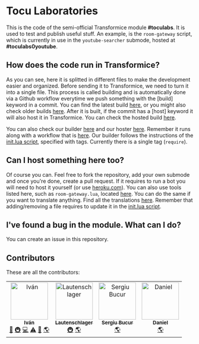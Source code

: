 # Tocu Laboratories

 This is the code of the semi-official Transformice module **#toculabs**. It is used to test and publish useful stuff. An example, is the `room-gateway` script, which is currently in use in the `youtube-searcher` submode, hosted at **#toculabs0youtube**.

## How does the code run in Transformice?
 As you can see, here it is splitted in different files to make the development easier and organized. Before sending it to Transformice, we need to turn it into a single file. This process is called building and is automatically done via a Github workflow everytime we push something with the [build] keyword in a commit. You can find the latest build [here](builds/latest.lua), or you might also check older builds [here](builds). After it is built, if the commit has a [host] keyword it will also host it in Transformice. You can check the hosted build [here](builds/hosted.lua).

 You can also check our builder [here](builder.py) and our hoster [here](hoster.py). Remember it runs along with a workflow that is [here](.github/workflows/build_host.yml). Our builder follows the instructions of the [init.lua script](init.lua), specified with tags. Currently there is a single tag (`require`).

## Can I host something here too?
 Of course you can. Feel free to fork the repository, add your own submode and once you're done, create a pull request. If it requires to run a bot you will need to host it yourself (or use [heroku.com](https://heroku.com/)). You can also use tools listed here, such as `room-gateway.lua`, located [here](youtube-searcher/room-gateway.lua).
 You can do the same if you want to translate anything. Find all the translations [here](translations).
 Remember that adding/removing a file requires to update it in the [init.lua script](init.lua).

## I've found a bug in the module. What can I do?
 You can create an issue in this repository.

## Contributors
 These are all the contributors:

 <table>
  <tr>
    <td align="center"><a href="https://github.com/Tocutoeltuco"><img src="https://avatars2.githubusercontent.com/u/24902450?v=4" width="100px;" alt="Iván"/><br /><sub><b>Iván</b></sub></a><br /><a href="#projectManagement-Tocutoeltuco" title="Project Management">📆</a> <a href="#infra-Tocutoeltuco" title="Infrastructure (Hosting, Build-Tools, etc)">🚇</a> <a href="https://github.com/a801-luadev/toculabs/commits?author=Tocutoeltuco" title="Code">💻</a> <a href="https://github.com/a801-luadev/toculabs/commits?author=Tocutoeltuco" title="Tests">⚠️</a> <a href="#ideas-Tocutoeltuco" title="Ideas, Planning, & Feedback">🤔</a> <a href="#translation-Tocutoeltuco" title="Translation">🌎</a></td>
    <td align="center"><a href="http://bit.ly/laut-id"><img src="https://avatars2.githubusercontent.com/u/26045253?v=4" width="100px;" alt="Lautenschlager"/><br /><sub><b>Lautenschlager</b></sub></a><br /><a href="#infra-Lautenschlager-id" title="Infrastructure (Hosting, Build-Tools, etc)">🚇</a> <a href="https://github.com/a801-luadev/toculabs/commit/129c8319999496cd8f6db00a4769ef88c7c04420" title="Translation">🌎</a></td>
    <td align="center"><a href="https://github.com/b1sergiu"><img src="https://avatars2.githubusercontent.com/u/25414803?v=4" width="100px;" alt="Sergiu Bucur"/><br /><sub><b>Sergiu Bucur</b></sub></a><br /><a href="https://github.com/a801-luadev/toculabs/commit/22de637cea33a67fae427ae7b515dfd4e3548321" title="Translation">🌎</a></td>
    <td align="center"><a href="https://github.com/Danielthemouse"><img src="https://avatars2.githubusercontent.com/u/54555281?v=4" width="100px;" alt="Daniel"/><br /><sub><b>Daniel</b></sub></a><br /><a href="https://github.com/a801-luadev/toculabs/commit/1782e1cd6c74b75e02fe7278f4ff14e0dbc20b22" title="Translation">🌎</a></td>
  </tr>
 </table>
